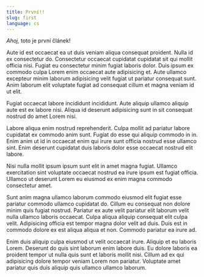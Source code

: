 ```yaml
---
title: První!!
slug: first
language: cs
---
```


*Ahoj,* toto je první článek!

Aute id est occaecat ea ut duis veniam aliqua consequat proident. Nulla id ex consectetur do. Consectetur occaecat cupidatat cupidatat sit qui mollit officia nisi. Fugiat eu consectetur minim fugiat laboris dolor. Duis ipsum ex commodo culpa Lorem enim occaecat aute adipisicing et. Aute ullamco excepteur minim laborum adipisicing velit fugiat ut pariatur consequat sunt. Anim laborum elit voluptate fugiat ad consequat cillum et magna veniam id ut elit.

Fugiat occaecat labore incididunt incididunt. Aute aliquip ullamco aliquip aute est ex labore nisi. Aliqua id deserunt adipisicing sunt in sit consequat nostrud do amet Lorem nisi.

Labore aliqua enim nostrud reprehenderit. Culpa mollit ad pariatur labore cupidatat ex commodo anim sunt. Fugiat do esse qui aliquip commodo in in. Enim anim ut id in occaecat enim qui irure sunt officia nostrud esse ullamco sint. Enim deserunt cupidatat duis laboris dolor esse occaecat nostrud elit labore.

Nisi nulla mollit ipsum ipsum sunt elit in amet magna fugiat. Ullamco exercitation sint voluptate occaecat nostrud ea irure ipsum est fugiat officia. Ullamco ut deserunt Lorem eu eiusmod ex enim magna commodo consectetur amet.

Sunt anim magna ullamco laborum commodo eiusmod elit fugiat esse pariatur commodo ullamco cupidatat do. Cillum eu consequat non dolore minim quis fugiat nostrud. Pariatur ex aute velit pariatur elit laborum velit nulla ullamco laboris occaecat. Culpa aliqua aliquip consequat elit culpa velit. Adipisicing officia est tempor magna dolor velit ad duis. Duis est in commodo dolore ex est aliqua aliqua et non. Commodo pariatur ea irure ad.

Enim duis aliquip culpa eiusmod ut velit occaecat irure. Aliquip et eu laboris Lorem. Deserunt do quis sint laborum enim labore duis. Eu dolore laboris ea proident tempor ut nulla quis sunt et laboris mollit nisi. Cillum ad ex qui adipisicing dolore tempor veniam Lorem non pariatur. Voluptate amet pariatur quis duis aliquip quis ullamco ullamco laborum.